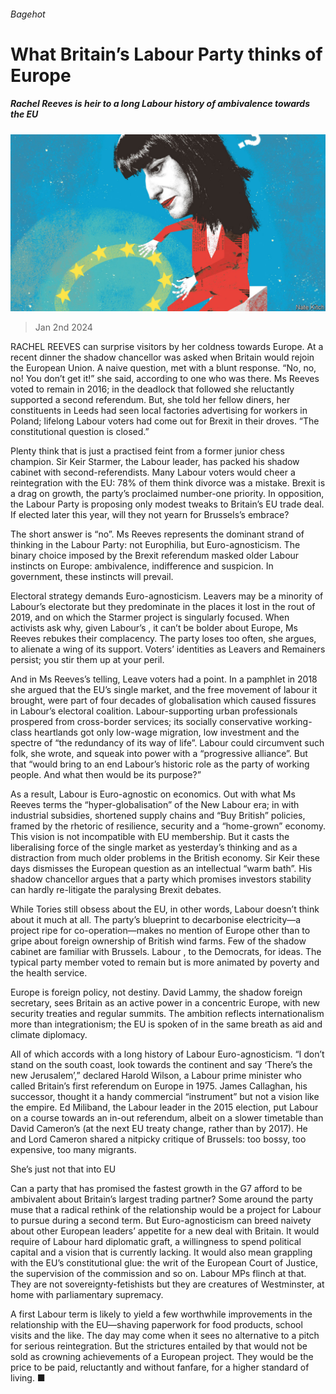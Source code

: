 ###### Bagehot

# What Britain’s Labour Party thinks of Europe 

##### Rachel Reeves is heir to a long Labour history of ambivalence towards the EU 

![image](images/20240106_BRD000.jpg) 

> Jan 2nd 2024 

RACHEL REEVES can surprise visitors by her coldness towards Europe. At a recent dinner the shadow chancellor was asked when Britain would rejoin the European Union. A naive question, met with a blunt response. “No, no, no! You don’t get it!” she said, according to one who was there. Ms Reeves voted to remain in 2016; in the deadlock that followed she reluctantly supported a second referendum. But, she told her fellow diners, her constituents in Leeds had seen local factories advertising for workers in Poland; lifelong Labour voters had come out for Brexit in their droves. “The constitutional question is closed.” 

Plenty think that is just a practised feint from a former junior chess champion. Sir Keir Starmer, the Labour leader, has packed his shadow cabinet with second-referendists. Many Labour voters would cheer a reintegration with the EU: 78% of them think divorce was a mistake. Brexit is a drag on growth, the party’s proclaimed number-one priority. In opposition, the Labour Party is proposing only modest tweaks to Britain’s EU trade deal. If elected later this year, will they not yearn for Brussels’s embrace? 

The short answer is “no”. Ms Reeves represents the dominant strand of thinking in the Labour Party: not Europhilia, but Euro-agnosticism. The binary choice imposed by the Brexit referendum masked older Labour instincts on Europe: ambivalence, indifference and suspicion. In government, these instincts will prevail.

Electoral strategy demands Euro-agnosticism. Leavers may be a minority of Labour’s electorate but they predominate in the places it lost in the rout of 2019, and on which the Starmer project is singularly focused. When activists ask why, given Labour’s , it can’t be bolder about Europe, Ms Reeves rebukes their complacency. The party loses too often, she argues, to alienate a wing of its support. Voters’ identities as Leavers and Remainers persist; you stir them up at your peril. 

And in Ms Reeves’s telling, Leave voters had a point. In a pamphlet in 2018 she argued that the EU’s single market, and the free movement of labour it brought, were part of four decades of globalisation which caused fissures in Labour’s electoral coalition. Labour-supporting urban professionals prospered from cross-border services; its socially conservative working-class heartlands got only low-wage migration, low investment and the spectre of “the redundancy of its way of life”. Labour could circumvent such folk, she wrote, and squeak into power with a “progressive alliance”. But that “would bring to an end Labour’s historic role as the party of working people. And what then would be its purpose?” 

As a result, Labour is Euro-agnostic on economics. Out with what Ms Reeves terms the “hyper-globalisation” of the New Labour era; in with industrial subsidies, shortened supply chains and “Buy British” policies, framed by the rhetoric of resilience, security and a “home-grown” economy. This vision is not incompatible with EU membership. But it casts the liberalising force of the single market as yesterday’s thinking and as a distraction from much older problems in the British economy. Sir Keir these days dismisses the European question as an intellectual “warm bath”. His shadow chancellor argues that a party which promises investors stability can hardly re-litigate the paralysing Brexit debates.

While Tories still obsess about the EU, in other words, Labour doesn’t think about it much at all. The party’s blueprint to decarbonise electricity—a project ripe for co-operation—makes no mention of Europe other than to gripe about foreign ownership of British wind farms. Few of the shadow cabinet are familiar with Brussels. Labour , to the Democrats, for ideas. The typical party member voted to remain but is more animated by poverty and the health service. 

Europe is foreign policy, not destiny. David Lammy, the shadow foreign secretary, sees Britain as an active power in a concentric Europe, with new security treaties and regular summits. The ambition reflects internationalism more than integrationism; the EU is spoken of in the same breath as aid and climate diplomacy. 

All of which accords with a long history of Labour Euro-agnosticism. “I don’t stand on the south coast, look towards the continent and say ‘There’s the new Jerusalem’,” declared Harold Wilson, a Labour prime minister who called Britain’s first referendum on Europe in 1975. James Callaghan, his successor, thought it a handy commercial “instrument” but not a vision like the empire. Ed Miliband, the Labour leader in the 2015 election, put Labour on a course towards an in-out referendum, albeit on a slower timetable than David Cameron’s (at the next EU treaty change, rather than by 2017). He and Lord Cameron shared a nitpicky critique of Brussels: too bossy, too expensive, too many migrants. 

She’s just not that into EU

Can a party that has promised the fastest growth in the G7 afford to be ambivalent about Britain’s largest trading partner? Some around the party muse that a radical rethink of the relationship would be a project for Labour to pursue during a second term. But Euro-agnosticism can breed naivety about other European leaders’ appetite for a new deal with Britain. It would require of Labour hard diplomatic graft, a willingness to spend political capital and a vision that is currently lacking. It would also mean grappling with the EU’s constitutional glue: the writ of the European Court of Justice, the supervision of the commission and so on. Labour MPs flinch at that. They are not sovereignty-fetishists but they are creatures of Westminster, at home with parliamentary supremacy. 

A first Labour term is likely to yield a few worthwhile improvements in the relationship with the EU—shaving paperwork for food products, school visits and the like. The day may come when it sees no alternative to a pitch for serious reintegration. But the strictures entailed by that would not be sold as crowning achievements of a European project. They would be the price to be paid, reluctantly and without fanfare, for a higher standard of living. ■






